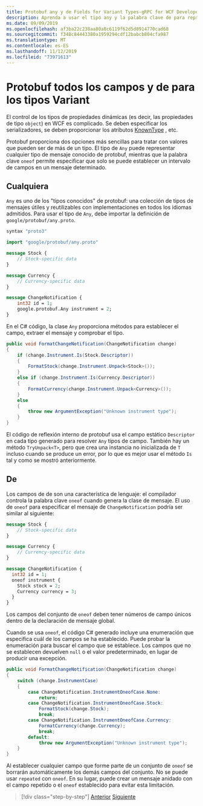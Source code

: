 ```yaml
---
title: Protobuf any y de Fields for Variant Types-gRPC for WCF Developers
description: Aprenda a usar el tipo any y la palabra clave de para representar los tipos de objeto Variant en los mensajes.
ms.date: 09/09/2019
ms.openlocfilehash: af3ba22c238aa80a8c6119f62d5d8914770cad68
ms.sourcegitcommit: f348c84443380a1959294cdf12babcb804cfa987
ms.translationtype: MT
ms.contentlocale: es-ES
ms.lasthandoff: 11/12/2019
ms.locfileid: "73971613"
---
```

# <a name="protobuf-any-and-oneof-fields-for-variant-types"></a>Protobuf todos los campos y de para los tipos Variant

El control de los tipos de propiedades dinámicas (es decir, las propiedades de tipo `object`) en WCF es complicado. Se deben especificar los serializadores, se deben proporcionar los atributos [KnownType](xref:System.Runtime.Serialization.KnownTypeAttribute) , etc.

Protobuf proporciona dos opciones más sencillas para tratar con valores que pueden ser de más de un tipo. El tipo de `Any` puede representar cualquier tipo de mensaje conocido de protobuf, mientras que la palabra clave `oneof` permite especificar que solo se puede establecer un intervalo de campos en un mensaje determinado.

## <a name="any"></a>Cualquiera

`Any` es uno de los "tipos conocidos" de protobuf: una colección de tipos de mensajes útiles y reutilizables con implementaciones en todos los idiomas admitidos. Para usar el tipo de `Any`, debe importar la definición de `google/protobuf/any.proto`.

```protobuf
syntax "proto3"

import "google/protobuf/any.proto"

message Stock {
    // Stock-specific data
}

message Currency {
    // Currency-specific data
}

message ChangeNotification {
    int32 id = 1;
    google.protobuf.Any instrument = 2;
}
```

En el C# código, la clase `Any` proporciona métodos para establecer el campo, extraer el mensaje y comprobar el tipo.

```csharp
public void FormatChangeNotification(ChangeNotification change)
{
    if (change.Instrument.Is(Stock.Descriptor))
    {
        FormatStock(change.Instrument.Unpack<Stock>());
    }
    else if (change.Instrument.Is(Currency.Descriptor))
    {
        FormatCurrency(change.Instrument.Unpack<Currency>());
    }
    else
    {
        throw new ArgumentException("Unknown instrument type");
    }
}
```

El código de reflexión interno de protobuf usa el campo estático `Descriptor` en cada tipo generado para resolver `Any` tipos de campo. También hay un método `TryUnpack<T>`, pero que crea una instancia no inicializada de `T` incluso cuando se produce un error, por lo que es mejor usar el método `Is` tal y como se mostró anteriormente.

## <a name="oneof"></a>De

Los campos de de son una característica de lenguaje: el compilador controla la palabra clave `oneof` cuando genera la clase de mensaje. El uso de `oneof` para especificar el mensaje de `ChangeNotification` podría ser similar al siguiente:

```protobuf
message Stock {
    // Stock-specific data
}

message Currency {
    // Currency-specific data
}

message ChangeNotification {
  int32 id = 1;
  oneof instrument {
    Stock stock = 2;
    Currency currency = 3;
  }
}
```

Los campos del conjunto de `oneof` deben tener números de campo únicos dentro de la declaración de mensaje global.

Cuando se usa `oneof`, el código C# generado incluye una enumeración que especifica cuál de los campos se ha establecido. Puede probar la enumeración para buscar el campo que se establece. Los campos que no se establecen devuelven `null` o el valor predeterminado, en lugar de producir una excepción.

```csharp
public void FormatChangeNotification(ChangeNotification change)
{
    switch (change.InstrumentCase)
    {
        case ChangeNotification.InstrumentOneofCase.None:
            return;
        case ChangeNotification.InstrumentOneofCase.Stock:
            FormatStock(change.Stock);
            break;
        case ChangeNotification.InstrumentOneofCase.Currency:
            FormatCurrency(change.Currency);
            break;
        default:
            throw new ArgumentException("Unknown instrument type");
    }
}
```

Al establecer cualquier campo que forme parte de un conjunto de `oneof` se borrarán automáticamente los demás campos del conjunto. No se puede usar `repeated` con `oneof`. En su lugar, puede crear un mensaje anidado con el campo repetido o el `oneof` establecido para evitar esta limitación.

>[!div class="step-by-step"]
>[Anterior](protobuf-reserved.md)
>[Siguiente](protobuf-enums.md)
